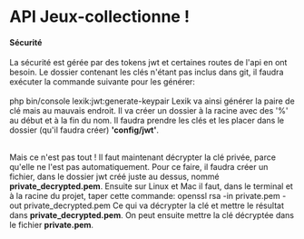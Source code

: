 # API Jeux-collectionne !

#### Sécurité

La sécurité est gérée par des tokens jwt et certaines routes de l'api en ont besoin. Le dossier contenant les clés n'étant pas inclus dans git, il faudra exécuter la commande suivante pour les générer: <br><br>
                php bin/console lexik:jwt:generate-keypair
Lexik va ainsi générer la paire de clé mais au mauvais endroit. Il va créer un dossier à la racine avec des '%' au début et à la fin du nom. Il faudra prendre les clés et les placer dans le dossier (qu'il faudra créer) **'config/jwt'**. <br><br>

Mais ce n'est pas tout ! Il faut maintenant décrypter la clé privée, parce qu'elle ne l'est pas automatiquement.
Pour ce faire, il faudra créer un fichier, dans le dossier jwt créé juste au dessus, nommé **private_decrypted.pem**. Ensuite sur Linux et Mac il faut, dans le terminal et à la racine du projet, taper cette commande:
                openssl rsa -in private.pem -out private_decrypted.pem
Ce qui va décrypter la clé et mettre le résultat dans **private_decrypted.pem**. On peut ensuite mettre la clé décryptée dans le fichier **private.pem**.